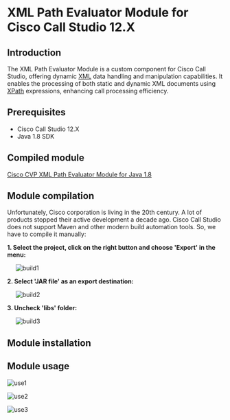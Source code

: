 # XML Path Evaluator Module for Cisco Call Studio 12.X

## Introduction

The XML Path Evaluator Module is a custom component for Cisco Call Studio, offering dynamic [XML](https://en.wikipedia.org/wiki/XML) data handling and manipulation capabilities. It enables the processing of both static and dynamic XML documents using [XPath](https://en.wikipedia.org/wiki/XPath) expressions, enhancing call processing efficiency.

## Prerequisites

- Cisco Call Studio 12.X
- Java 1.8 SDK

## Compiled module

[Cisco CVP XML Path Evaluator Module for Java 1.8](https://s3.amazonaws.com/files.contactcenterlab.com/Cisco_CVP_XML_Path_Evaluator_Module.jar)

## Module compilation

Unfortunately, Cisco corporation is living in the 20th century. A lot of products stopped their active development a decade ago.
Cisco Call Studio does not support Maven and other modern build automation tools. 
So, we have to compile it manually:

**1. Select the project, click on the right button and choose 'Export' in the menu:**

&nbsp;&nbsp;&nbsp;&nbsp; ![build1](https://github.com/sergey-novikov-ivr/Cisco_CVP_XML_Path_Evaluator_Module/assets/105890642/c0fd2a49-37fb-442e-8aae-2c2c1f8edc49)

**2. Select 'JAR file' as an export destination:**
   
&nbsp;&nbsp;&nbsp;&nbsp; ![build2](https://github.com/sergey-novikov-ivr/Cisco_CVP_XML_Path_Evaluator_Module/assets/105890642/f4996ffc-c927-414a-a2ac-8e734dda7e33)

**3. Uncheck 'libs' folder:**
   
&nbsp;&nbsp;&nbsp;&nbsp; ![build3](https://github.com/sergey-novikov-ivr/Cisco_CVP_XML_Path_Evaluator_Module/assets/105890642/f3ee6802-9a71-4b69-993e-89805168fb1d)

## Module installation

## Module usage

![use1](https://github.com/sergey-novikov-ivr/Cisco_CVP_XML_Path_Evaluator_Module/assets/105890642/5bdb285a-9c6b-4d9e-8e61-6f37f715ae7f)


![use2](https://github.com/sergey-novikov-ivr/Cisco_CVP_XML_Path_Evaluator_Module/assets/105890642/7840536f-1803-424f-9cfd-bcf4b2d436a8)


![use3](https://github.com/sergey-novikov-ivr/Cisco_CVP_XML_Path_Evaluator_Module/assets/105890642/20e692d2-3c86-4fde-8aaa-d2ace57daeed)
